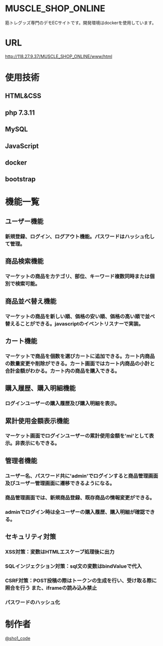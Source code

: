 # MUSCLE_SHOP_ONLINE
 
筋トレグッズ専門のデモECサイトです。開発環境はdockerを使用しています。 
 
# URL
http://118.27.9.37/MUSCLE_SHOP_ONLINE/www/html

# 使用技術
## HTML&CSS
## php 7.3.11
## MySQL
## JavaScript
## docker
## bootstrap
 
# 機能一覧
## ユーザー機能
### 新規登録、ログイン、ログアウト機能。パスワードはハッシュ化して管理。
## 商品検索機能
### マーケットの商品をカテゴリ、部位、キーワード複数同時または個別で検索可能。
## 商品並べ替え機能
### マーケットの商品を新しい順、価格の安い順、価格の高い順で並べ替えることができる。javascriptのイベントリスナーで実装。
## カート機能
### マーケットで商品を個数を選びカートに追加できる。カート内商品の数量変更や削除ができる。カート画面ではカート内商品の小計と合計金額がわかる。カート内の商品を購入できる。
## 購入履歴、購入明細機能
### ログインユーザーの購入履歴及び購入明細を表示。
## 累計使用金額表示機能
### マーケット画面でログインユーザーの累計使用金額を'mi'として表示。非表示にもできる。
## 管理者機能
### ユーザー名、パスワード共に'admin'でログインすると商品管理画面及びユーザー管理画面に遷移できるようになる。
### 商品管理画面では、新規商品登録、既存商品の情報変更ができる。
### adminでログイン時は全ユーザーの購入履歴、購入明細が確認できる。
## セキュリティ対策
### XSS対策：変数はHTMLエスケープ処理後に出力
### SQLインジェクション対策：sql文の変数はbindValueで代入
### CSRF対策：POST投稿の際はトークンの生成を行い、受け取る際に照合を行う また、iframeの読み込み禁止
### パスワードのハッシュ化

# 制作者

[@sho1_code](htpps://twitter.com/sho1_code)
